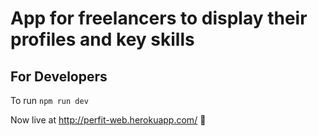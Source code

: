 # App for freelancers to display their profiles and key skills

## For Developers

To run `npm run dev`

Now live at http://perfit-web.herokuapp.com/ 🔆  